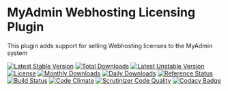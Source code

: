 # MyAdmin Webhosting Licensing Plugin

This plugin adds support for selling Webhosting licenses to the MyAdmin system

[![Latest Stable Version](https://poser.pugx.org/detain/myadmin-webhosting-licensing/version)](https://packagist.org/packages/detain/myadmin-webhosting-licensing)
[![Total Downloads](https://poser.pugx.org/detain/myadmin-webhosting-licensing/downloads)](https://packagist.org/packages/detain/myadmin-webhosting-licensing)
[![Latest Unstable Version](https://poser.pugx.org/detain/myadmin-webhosting-licensing/v/unstable)](//packagist.org/packages/detain/myadmin-webhosting-licensing)
[![License](https://poser.pugx.org/detain/myadmin-webhosting-licensing/license)](https://packagist.org/packages/detain/myadmin-webhosting-licensing)
[![Monthly Downloads](https://poser.pugx.org/detain/myadmin-webhosting-licensing/d/monthly)](https://packagist.org/packages/detain/myadmin-webhosting-licensing)
[![Daily Downloads](https://poser.pugx.org/detain/myadmin-webhosting-licensing/d/daily)](https://packagist.org/packages/detain/myadmin-webhosting-licensing)
[![Reference Status](https://www.versioneye.com/php/detain:myadmin-webhosting-licensing/reference_badge.svg?style=flat)](https://www.versioneye.com/php/detain:myadmin-webhosting-licensing/references)
[![Build Status](https://travis-ci.org/detain/myadmin-webhosting-licensing.svg?branch=master)](https://travis-ci.org/detain/myadmin-webhosting-licensing)
[![Code Climate](https://codeclimate.com/github/detain/myadmin-webhosting-licensing/badges/gpa.svg)](https://codeclimate.com/github/detain/myadmin-webhosting-licensing)
[![Scrutinizer Code Quality](https://scrutinizer-ci.com/g/detain/myadmin-webhosting-licensing/badges/quality-score.png?b=master)](https://scrutinizer-ci.com/g/detain/myadmin-webhosting-licensing/?branch=master)
[![Codacy Badge](https://api.codacy.com/project/badge/Grade/dcfdb555bf234afabceb40728959280b)](https://www.codacy.com/app/detain/myadmin-webhosting-licensing)
